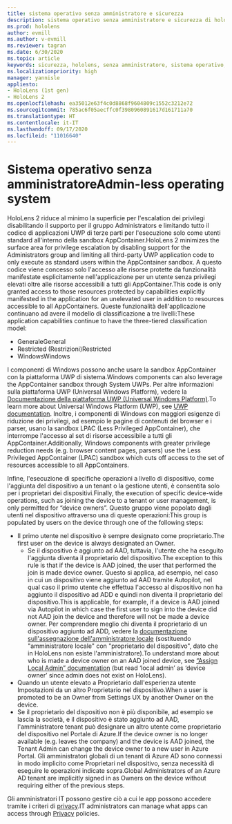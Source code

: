 ```yaml
---
title: sistema operativo senza amministratore e sicurezza
description: sistema operativo senza amministratore e sicurezza di hololens
ms.prod: hololens
author: evmill
ms.author: v-evmill
ms.reviewer: tagran
ms.date: 6/30/2020
ms.topic: article
keywords: sicurezza, hololens, senza amministratore, sistema operativo, sistema operativo senza amministratore, OS amministratore, OS senza amministratore, hololens 2, sicurezza hololens2,
ms.localizationpriority: high
manager: yannisle
appliesto:
- HoloLens (1st gen)
- HoloLens 2
ms.openlocfilehash: ea35012e63f4c0d8868f9604809c1552c3212e72
ms.sourcegitcommit: 785ac6f05aecffc0f3980960891617d161711a70
ms.translationtype: HT
ms.contentlocale: it-IT
ms.lasthandoff: 09/17/2020
ms.locfileid: "11016640"
---
```

# <span data-ttu-id="4ab59-104">Sistema operativo senza amministratore</span><span class="sxs-lookup"><span data-stu-id="4ab59-104">Admin-less operating system</span></span>

<span data-ttu-id="4ab59-105">HoloLens 2 riduce al minimo la superficie per l'escalation dei privilegi disabilitando il supporto per il gruppo Administrators e limitando tutto il codice di applicazioni UWP di terze parti per l'esecuzione solo come utenti standard all'interno della sandbox AppContainer.</span><span class="sxs-lookup"><span data-stu-id="4ab59-105">HoloLens 2 minimizes the surface area for privilege escalation by disabling support for the Administrators group and limiting all third-party UWP application code to only execute as standard users within the AppContainer sandbox.</span></span> <span data-ttu-id="4ab59-106">A questo codice viene concesso solo l'accesso alle risorse protette da funzionalità manifestate esplicitamente nell'applicazione per un utente senza privilegi elevati oltre alle risorse accessibili a tutti gli AppContainer.</span><span class="sxs-lookup"><span data-stu-id="4ab59-106">This code is only granted access to those resources protected by capabilities explicitly manifested in the application for an unelevated user in addition to resources accessible to all AppContainers.</span></span>
<span data-ttu-id="4ab59-107">Queste funzionalità dell'applicazione continuano ad avere il modello di classificazione a tre livelli:</span><span class="sxs-lookup"><span data-stu-id="4ab59-107">These application capabilities continue to have the three-tiered classification model:</span></span>
  * <span data-ttu-id="4ab59-108">Generale</span><span class="sxs-lookup"><span data-stu-id="4ab59-108">General</span></span>
  * <span data-ttu-id="4ab59-109">Restricted (Restrizioni)</span><span class="sxs-lookup"><span data-stu-id="4ab59-109">Restricted</span></span>
  * <span data-ttu-id="4ab59-110">Windows</span><span class="sxs-lookup"><span data-stu-id="4ab59-110">Windows</span></span>

<span data-ttu-id="4ab59-111">I componenti di Windows possono anche usare la sandbox AppContainer con la piattaforma UWP di sistema.</span><span class="sxs-lookup"><span data-stu-id="4ab59-111">Windows components can also leverage the AppContainer sandbox through System UWPs.</span></span> <span data-ttu-id="4ab59-112">Per altre informazioni sulla piattaforma UWP (Universal Windows Platform), vedere la [Documentazione della piattaforma UWP (Universal Windows Platform)](https://docs.microsoft.com/windows/uwp/).</span><span class="sxs-lookup"><span data-stu-id="4ab59-112">To learn more about Universal Windows Platform (UWP), see [UWP documentation](https://docs.microsoft.com/windows/uwp/).</span></span> <span data-ttu-id="4ab59-113">Inoltre, i componenti di Windows con maggiori esigenze di riduzione dei privilegi, ad esempio le pagine di contenuti del browser e i parser, usano la sandbox LPAC (Less Privileged AppContainer), che interrompe l'accesso al set di risorse accessibile a tutti gli AppContainer.</span><span class="sxs-lookup"><span data-stu-id="4ab59-113">Additionally, Windows components with greater privilege reduction needs (e.g. browser content pages, parsers) use the Less Privileged AppContainer (LPAC) sandbox which cuts off access to the set of resources accessible to all AppContainers.</span></span>

<span data-ttu-id="4ab59-114">Infine, l'esecuzione di specifiche operazioni a livello di dispositivo, come l'aggiunta del dispositivo a un tenant o la gestione utenti, è consentita solo per i proprietari dei dispositivi.</span><span class="sxs-lookup"><span data-stu-id="4ab59-114">Finally, the execution of specific device-wide operations, such as joining the device to a tenant or user management, is only permitted for “device owners”.</span></span> <span data-ttu-id="4ab59-115">Questo gruppo viene popolato dagli utenti nel dispositivo attraverso una di queste operazioni:</span><span class="sxs-lookup"><span data-stu-id="4ab59-115">This group is populated by users on the device through one of the following steps:</span></span>
  * <span data-ttu-id="4ab59-116">Il primo utente nel dispositivo è sempre designato come proprietario.</span><span class="sxs-lookup"><span data-stu-id="4ab59-116">The first user on the device is always designated an Owner.</span></span> 
    * <span data-ttu-id="4ab59-117">Se il dispositivo è aggiunto ad AAD, tuttavia, l'utente che ha eseguito l'aggiunta diventa il proprietario del dispositivo.</span><span class="sxs-lookup"><span data-stu-id="4ab59-117">The exception to this rule is that if the device is AAD joined, the user that performed the join is made device owner.</span></span> <span data-ttu-id="4ab59-118">Questo si applica, ad esempio, nel caso in cui un dispositivo viene aggiunto ad AAD tramite Autopilot, nel qual caso il primo utente che effettua l'accesso al dispositivo non ha aggiunto il dispositivo ad ADD e quindi non diventa il proprietario del dispositivo.</span><span class="sxs-lookup"><span data-stu-id="4ab59-118">This is applicable, for example, if a device is AAD joined via Autopilot in which case the first user to sign into the device did not AAD join the device and therefore will not be made a device owner.</span></span> <span data-ttu-id="4ab59-119">Per comprendere meglio chi diventa il proprietario di un dispositivo aggiunto ad ADD, vedere la [documentazione sull'assegnazione dell'amministratore locale](https://docs.microsoft.com/azure/active-directory/devices/assign-local-admin) (sostituendo "amministratore locale" con "proprietario del dispositivo", dato che in HoloLens non esiste l'amministratore).</span><span class="sxs-lookup"><span data-stu-id="4ab59-119">To understand more about who is made a device owner on an AAD joined device, see [“Assign Local Admin” documentation](https://docs.microsoft.com/azure/active-directory/devices/assign-local-admin) (but read ‘local admin’ as ‘device owner’ since admin does not exist on HoloLens).</span></span>
  * <span data-ttu-id="4ab59-120">Quando un utente elevato a Proprietario dall'esperienza utente Impostazioni da un altro Proprietario nel dispositivo.</span><span class="sxs-lookup"><span data-stu-id="4ab59-120">When a user is promoted to be an Owner from Settings UX by another Owner on the device.</span></span>
  * <span data-ttu-id="4ab59-121">Se il proprietario del dispositivo non è più disponibile, ad esempio se lascia la società, e il dispositivo è stato aggiunto ad AAD, l'amministratore tenant può designare un altro utente come proprietario del dispositivo nel Portale di Azure.</span><span class="sxs-lookup"><span data-stu-id="4ab59-121">If the device owner is no longer available (e.g. leaves the company) and the device is AAD joined, the Tenant Admin can change the device owner to a new user in Azure Portal.</span></span>
<span data-ttu-id="4ab59-122">Gli amministratori globali di un tenant di Azure AD sono connessi in modo implicito come Proprietari nel dispositivo, senza necessità di eseguire le operazioni indicate sopra.</span><span class="sxs-lookup"><span data-stu-id="4ab59-122">Global Administrators of an Azure AD tenant are implicitly signed in as Owners on the device without requiring either of the previous steps.</span></span> 

<span data-ttu-id="4ab59-123">Gli amministratori IT possono gestire ciò a cui le app possono accedere tramite i criteri di [privacy](https://docs.microsoft.com/windows/client-management/mdm/policy-csp-privacy).</span><span class="sxs-lookup"><span data-stu-id="4ab59-123">IT administrators can manage what apps can access through [Privacy](https://docs.microsoft.com/windows/client-management/mdm/policy-csp-privacy) policies.</span></span> 
